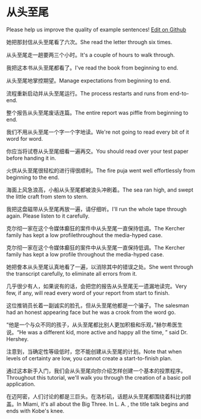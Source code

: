 # 从头至尾

Please help us improve the quality of example sentences! [Edit on Github](https://github.com/jiyushe/jiyu-example-sentence-source/blob/main/chinese/congtouzhiwei.md)

<p><span class="chinese">她把那封信从头至尾看了六次。</span><span class="english">She read the letter through six times.</span></p>

<p><span class="chinese">从头至尾走一趟要两三个小时。</span><span class="english">It's a couple of hours to walk through.</span></p>

<p><span class="chinese">我把这本书从头至尾都看了。</span><span class="english">I've read the book from beginning to end.</span></p>

<p><span class="chinese">从头至尾地掌控期望。</span><span class="english">Manage expectations from beginning to end.</span></p>

<p><span class="chinese">流程重新启动并从头至尾运行。</span><span class="english">The process restarts and runs from end-to-end.</span></p>

<p><span class="chinese">整个报告从头至尾废话连篇。</span><span class="english">The entire report was piffle from beginning to end.</span></p>

<p><span class="chinese">我们不用从头至尾一个字一个字地读。</span><span class="english">We're not going to read every bit of it word for word.</span></p>

<p><span class="chinese">你应当将试卷从头至尾细看一遍再交。</span><span class="english">You should read over your test paper before handing it in.</span></p>

<p><span class="chinese">火供从头至尾很轻松的进行得很顺利。</span><span class="english">The fire puja went well effortlessly from beginning to the end.</span></p>

<p><span class="chinese">海面上风急浪高，小船从头至尾都被浪头冲刷着。</span><span class="english">The sea ran high, and swept the little craft from stem to stern.</span></p>

<p><span class="chinese">我把这盘磁带从头至尾再放一遍，请仔细听。</span><span class="english">I'll run the whole tape through again. Please listen to it carefully.</span></p>

<p><span class="chinese">克尔彻一家在这个令媒体癫狂的案件中从头至尾一直保持低调。</span><span class="english">The Kercher family has kept a low profilethroughout the media-hyped case.</span></p>

<p><span class="chinese">克尔彻一家在这个令媒体癫狂的案件中从头至尾一直保持低调。</span><span class="english">The Kercher family has kept a low profile throughout the media-hyped case.</span></p>

<p><span class="chinese">她把誊本从头至尾认真地看了一遍，以消除其中的错误之处。</span><span class="english">She went through the transcript carefully, to eliminate all errors from it.</span></p>

<p><span class="chinese">几乎很少有人，如果说有的话，会把您的报告从头至尾无一遗漏地读完。</span><span class="english">Very few, if any, will read every word of your report from start to finish.</span></p>

<p><span class="chinese">这位推销员长着一副诚实的脸孔，但从头至尾他都是一个骗子。</span><span class="english">The salesman had an honest appearing face but he was a crook from the word go.</span></p>

<p><span class="chinese">“他是一个与众不同的孩子，从头至尾都比别人更加积极和乐观，”赫尔希医生说。</span><span class="english">“He was a different kid, more active and happy all the time, ” said Dr. Hershey.</span></p>

<p><span class="chinese">注意到，当确定性等级低时，您不能创建从头至尾的计划。</span><span class="english">Note that when levels of certainty are low, you cannot create a start-to-finish plan.</span></p>

<p><span class="chinese">通过这本新手入门，我们会从头至尾向你介绍怎样创建一个基本的投票程序。</span><span class="english">Throughout this tutorial, we'll walk you through the creation of a basic poll application.</span></p>

<p><span class="chinese">在迈阿密，人们讨论的都是三巨头。在洛杉矶，话题从头至尾都围绕着科比的膝盖。</span><span class="english">In Miami, it's all about the Big Three. In L. A. , the title talk begins and ends with Kobe's knee.</span></p>

